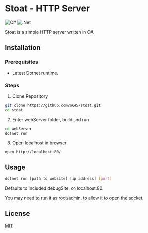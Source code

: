 # Stoat - HTTP Server
![C#](https://img.shields.io/badge/c%23-%23239120.svg?style=for-the-badge&logo=csharp&logoColor=white) ![.Net](https://img.shields.io/badge/.NET-5C2D91?style=for-the-badge&logo=.net&logoColor=white)

Stoat is a simple HTTP server written in C#.

## Installation
### Prerequisites
- Latest Dotnet runtime.

### Steps
1. Clone Repository
```bash
git clone https://github.com/o645/stoat.git
cd stoat
```
2. Enter webServer folder, build and run
```bash
cd webServer
dotnet run
```
3. Open localhost in browser
```bash
open http://localhost:80/
```

## Usage

```bash
dotnet run [path to website] [ip address] [port]
```

Defaults to included debugSite, on localhost:80.

You may need to run it as root/admin, to allow it to open the socket.

## License
[MIT](https://github.com/o645/stoat/blob/main/LICENSE)
